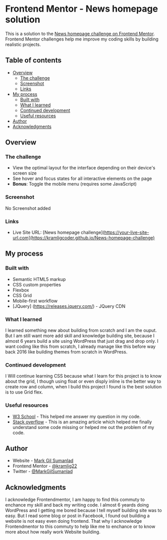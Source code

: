 # Frontend Mentor - News homepage solution

This is a solution to the [News homepage challenge on Frontend Mentor](https://www.frontendmentor.io/challenges/news-homepage-H6SWTa1MFl). Frontend Mentor challenges help me improve my coding skills by building realistic projects. 

## Table of contents

- [Overview](#overview)
  - [The challenge](#the-challenge)
  - [Screenshot](#screenshot)
  - [Links](#links)
- [My process](#my-process)
  - [Built with](#built-with)
  - [What I learned](#what-i-learned)
  - [Continued development](#continued-development)
  - [Useful resources](#useful-resources)
- [Author](#author)
- [Acknowledgments](#acknowledgments)

## Overview

### The challenge

- View the optimal layout for the interface depending on their device's screen size
- See hover and focus states for all interactive elements on the page
- **Bonus**: Toggle the mobile menu (requires some JavaScript)

### Screenshot

No Screenshot added

### Links

- Live Site URL: [News homepage challenge](https://your-live-site-url.com](https://kramligcoder.github.io/News-homepage-challenge)

## My process

### Built with

- Semantic HTML5 markup
- CSS custom properties
- Flexbox
- CSS Grid
- Mobile-first workflow
- [JQuery] (https://releases.jquery.com/) - JQuery CDN

### What I learned

I learned something new about building from scratch and I am the ouput. But I am still want more add skill and knowledge building site, because I almost 6 years build a site using WordPress that just drag and drop only. I want coding like this from scratch, I already manage like this before way back 2016 like building themes from scratch in WordPress.

### Continued development

I Will continue learning CSS because what I learn for this project is to know about the grid, I though using float or even disply inline is the better way to create row and column, when I build this project I found is the best solution is to use Grid flex.

### Useful resources

- [W3 School](https://www.w3schools.com/) - This helped me answer my question in my code.
- [Stack overflow](https://stackoverflow.com/) - This is an amazing article which helped me finally understand some code missing or helped me out the problem of my code.

## Author

- Website - [Mark Gil Sumanlad](https://kramligcoder.github.io/MarkGilSumanlad/)
- Frontend Mentor - [@kramlig22](https://www.frontendmentor.io/profile/kramlig22)
- Twitter - [@MarkGilSumanlad](https://twitter.com/MarkGilSumanlad)

## Acknowledgments

I acknowledge Frontendmentor, I am happy to find this commuty to enchance my skill and back my writing code. I almost 6 yeards doing WordPress and I getting me bored because I tell myself building site was to easy. But I read some blog or post in Facebook, I found out building a website is not easy even doing frontend. That why I acknowledge Frontendmentor to this commuty to help like me to enchance or to know more about how really work Website building.

